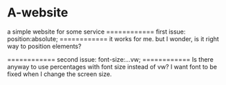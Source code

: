 # A-website
a simple website for some service
============ first issue: position:absolute; ============
it works for me.
but I wonder, is it right way to position elements?

============ second issue: font-size:...vw; ============
Is there anyway to use percentages with font size instead of vw?
I want font to be fixed when I change the screen size.
